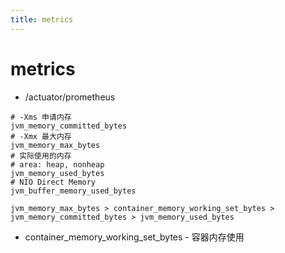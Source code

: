 ```yaml
---
title: metrics
---
```


# metrics

- /actuator/prometheus

```
# -Xms 申请内存
jvm_memory_committed_bytes
# -Xmx 最大内存
jvm_memory_max_bytes
# 实际使用的内存
# area: heap, nonheap
jvm_memory_used_bytes
# NIO Direct Memory
jvm_buffer_memory_used_bytes
```

```
jvm_memory_max_bytes > container_memory_working_set_bytes > jvm_memory_committed_bytes > jvm_memory_used_bytes
```

- container_memory_working_set_bytes - 容器内存使用
